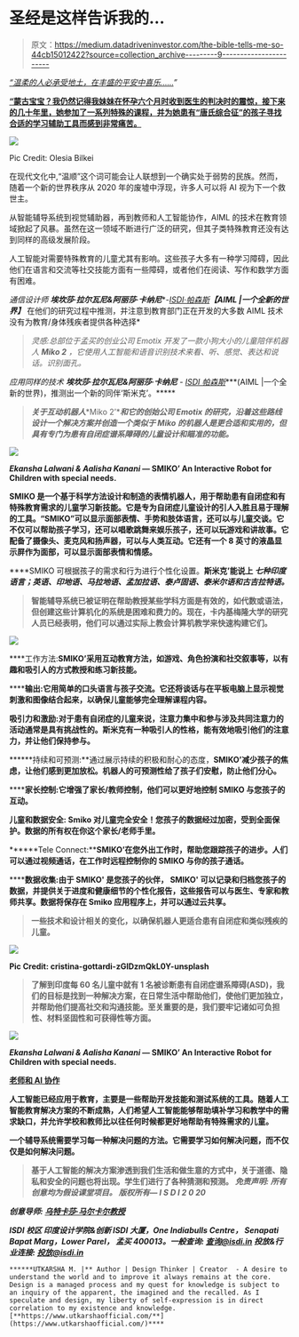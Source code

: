 # 圣经是这样告诉我的…

> 原文：<https://medium.datadriveninvestor.com/the-bible-tells-me-so-44cb15012422?source=collection_archive---------9----------------------->

[*“温柔的人必承受地土，在丰盛的平安中喜乐……*](https://www.crosswalk.com/faith/bible-study/why-will-the-meek-inherit-the-earth.html)*”*

[**“蒙古宝宝？我仍然记得我妹妹在怀孕六个月时收到医生的判决时的震惊，接下来的几十年里，她参加了一系列特殊的课程，并为她患有“唐氏综合征”的孩子寻找合适的学习辅助工具而感到非常痛苦。**](https://www.reference.com/world-view/mongoloid-baby-e08cc2269c0946f7)

![](img/ae5815f9bf8a30e3626b69b7f2f922d5.png)

Pic Credit: Olesia Bilkei

在现代文化中,“温顺”这个词可能会让人联想到一个确实处于弱势的民族。然而，随着一个新的世界秩序从 2020 年的废墟中浮现，许多人可以将 AI 视为下一个救世主。

从智能辅导系统到视觉辅助器，再到教师和人工智能协作，AIML 的技术在教育领域掀起了风暴。虽然在这一领域不断进行广泛的研究，但其子类特殊教育还没有达到同样的高级发展阶段。

人工智能对需要特殊教育的儿童尤其有影响。这些孩子大多有一种学习障碍，因此他们在语言和交流等社交技能方面有一些障碍，或者他们在阅读、写作和数学方面有困难。

*通信设计师* ***埃坎莎·拉尔瓦尼&阿丽莎·卡纳尼****-*[*ISDI·帕森斯*](https://www.isdi.in/communication-design/)****【AIML |一个全新的世界】*** 在他们的研究过程中推测，并注意到教育部门正在开发的大多数 AIML 技术没有为教育/身体残疾者提供各种选择*

> *灵感:总部位于孟买的创业公司 Emotix 开发了一款小狗大小的儿童陪伴机器人 **Miko 2** ，它使用人工智能和语音识别技术来看、听、感觉、表达和说话。识别面孔。*

*应用同样的技术 ***埃坎莎·拉尔瓦尼&阿丽莎·卡纳尼*** *-* [*ISDI 帕森斯*](https://www.isdi.in/communication-design/)****(AIML |一个全新的世界)，推测出一个新的同伴‘斯米克’。*****

> ***关于互动机器人****Miko 2’****和它的创始公司 Emotix 的研究，沿着这些路线设计一个解决方案并创造一个类似于 Miko 的机器人是更合适和实用的，但具有专门为患有自闭症谱系障碍的儿童设计和瞄准的功能。***

**![](img/d9a36e9019556724172491df6d16faf1.png)**

*****Ekansha Lalwani & Aalisha Kanani*** — **SMIKO’** An Interactive Robot for Children with special needs.**

**SMIKO 是一个基于科学方法设计和制造的表情机器人，用于帮助患有自闭症和有特殊教育需求的儿童学习新技能。它是专为自闭症儿童设计的引人入胜且易于理解的工具。“SMIKO”可以显示面部表情、手势和肢体语言，还可以与儿童交谈。它不仅可以帮助孩子学习，还可以唱歌跳舞来娱乐孩子，还可以玩游戏和讲故事。它配备了摄像头、麦克风和扬声器，可以与人类互动。它还有一个 8 英寸的液晶显示屏作为面部，可以显示面部表情和情感。**

****SMIKO 可根据孩子的需求和行为进行个性化设置。**斯米克’**能说上 ***七种印度语言；英语、印地语、马拉地语、孟加拉语、泰卢固语、泰米尔语和古吉拉特语。*******

> **智能辅导系统已被证明在帮助教授某些学科方面是有效的，如代数或语法，但创建这些计算机化的系统是困难和费力的。现在，卡内基梅隆大学的研究人员已经表明，他们可以通过实际上教会计算机教学来快速构建它们。**

**![](img/0cfbc43de9dfff2c1acc67159929c135.png)**

****工作方法:****SMIKO’采用互动教育方法，如游戏、角色扮演和社交叙事等，以有趣和吸引人的方式教授和练习新技能。****

******输出:**它用简单的口头语言与孩子交流。它还将谈话与在平板电脑上显示视觉刺激和图像结合起来，以确保儿童能够完全理解课程内容。****

****吸引力和激励:对于患有自闭症的儿童来说，注意力集中和参与涉及共同注意力的活动通常是具有挑战性的。**斯米克有一种吸引人的性格，能有效地吸引他们的注意力，并让他们保持参与。******

******持续和可预测:**通过展示持续的积极和耐心的态度，**SMIKO’**减少孩子的焦虑，让他们感到更加放松。机器人的可预测性给了孩子们安慰，防止他们分心。****

******家长控制:**它增强了家长/教师控制，他们可以更好地控制 **SMIKO 与您孩子的**互动。****

******儿童和数据安全:** Smiko 对儿童完全安全！您孩子的数据经过加密，受到全面保护。数据的所有权在你这个家长/老师手里。****

******Tele Connect:****SMIKO’**在您外出工作时，帮助您跟踪孩子的进步。人们可以通过视频通话，在工作时远程控制你的 SMIKO 与你的孩子通话。****

******数据收集:**由于 **SMIKO'** 是您孩子的伙伴， **SMIKO'** 可以记录和归档您孩子的数据，并提供关于进度和健康细节的个性化报告，这些报告可以与医生、专家和教师共享。数据将保存在 Smiko 应用程序上，并可以通过云共享。****

> ****一些技术和设计相关的变化，以确保机器人更适合患有自闭症和类似残疾的儿童。****

****![](img/11fe373da6e2a3dcdd097e96e84b93e4.png)****

****Pic Credit: cristina-gottardi-zGlDzmQkL0Y-unsplash****

> ****了解到印度每 60 名儿童中就有 1 名被诊断患有自闭症谱系障碍(ASD)，我们的目标是找到一种解决方案，在日常生活中帮助他们，使他们更加独立，并帮助他们提高社交和沟通技能。至关重要的是，我们要牢记诸如可负担性、材料坚固性和可获得性等方面。****

****![](img/940596c4f4fb623ef43543744a093594.png)****

*******Ekansha Lalwani & Aalisha Kanani*** — **SMIKO’** An Interactive Robot for Children with special needs.****

****[**老师和 AI 协作**](https://bernardmarr.com/default.asp?contentID=1541)****

****人工智能已经应用于教育，主要是一些帮助开发技能和测试系统的工具。随着人工智能教育解决方案的不断成熟，人们希望人工智能能够帮助填补学习和教学中的需求缺口，并允许学校和教师比以往任何时候都更好地帮助有特殊需求的儿童。****

****一个辅导系统需要学习每一种解决问题的方法。它需要学习如何解决问题，而不仅仅是如何解决问题。****

> ****基于人工智能的解决方案渗透到我们生活和做生意的方式中，关于道德、隐私和安全的问题也将出现。学生们进行了各种猜测和预测。 ***免责声明:*** *所有创意均为假设课堂项目。* ***版权所有— I S D I 2 0 20*******

*****创意导师:* [***乌特卡莎·马尔卡尔教授***](https://www.linkedin.com/in/utkarsha20/)****

*******ISDI 校区*** *印度设计学院&创新
ISDI 大厦，One Indiabulls Centre，
Senapati Bapat Marg，Lower Parel，
孟买 400013。一般查询:* [*查询@isdi.in*](mailto:enquiries@isdi.in) *投放&行业连接:* [*投放@isdi.in*](mailto:placements@isdi.in)****

```
******UTKARSHA M. |** Author | Design Thinker | Creator  - A desire to understand the world and to improve it always remains at the core. Design is a managed process and my quest for knowledge is subject to an inquiry of the apparent, the imagined and the recalled. As I speculate and design, my liberty of self-expression is in direct correlation to my existence and knowledge.
[**https://www.utkarshaofficial.com/**](https://www.utkarshaofficial.com/)****
```